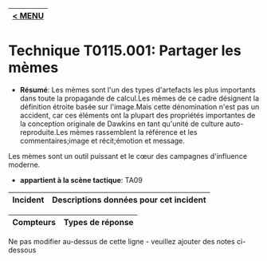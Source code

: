 |[< MENU](../../README.md)|
|---|
# Technique T0115.001: Partager les mèmes

* **Résumé**: Les mèmes sont l'un des types d'artefacts les plus importants dans toute la propagande de calcul.Les mèmes de ce cadre désignent la définition étroite basée sur l'image.Mais cette dénomination n'est pas un accident, car ces éléments ont la plupart des propriétés importantes de la conception originale de Dawkins en tant qu'unité de culture auto-reproduite.Les mèmes rassemblent la référence et les commentaires;image et récit;émotion et message.

Les mèmes sont un outil puissant et le cœur des campagnes d'influence moderne.

* **appartient à la scène tactique**: TA09


|Incident |Descriptions données pour cet incident |
|-------- |-------------------- |



|Compteurs |Types de réponse |
|-------- |-------------- |


Ne pas modifier au-dessus de cette ligne - veuillez ajouter des notes ci-dessous